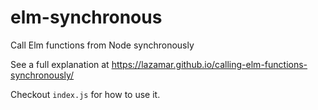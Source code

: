 # elm-synchronous

Call Elm functions from Node synchronously

See a full explanation at https://lazamar.github.io/calling-elm-functions-synchronously/

Checkout `index.js` for how to use it.
